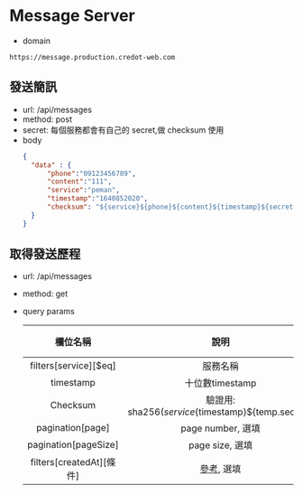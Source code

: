# Message Server

- domain

```
https://message.production.credot-web.com
```

## 發送簡訊

- url: /api/messages
- method: post
- secret: 每個服務都會有自己的 secret,做 checksum 使用
- body
  ```json
  {
    "data" : {
        "phone":"09123456789",
        "content":"111",
        "service":"peman",
        "timestamp":"1640852020",
        "checksum": "${service}${phone}${content}${timestamp}${secret}"
    }
  }
  ```

## 取得發送歷程

- url: /api/messages

- method: get

- query params
  
   |            欄位名稱            |                             說明                             | 預設 |
   | :----------------------------: | :----------------------------------------------------------: | :--: |
   | filters\[service]\[$eq] |                           服務名稱                           |      |
   |           timestamp            |                       十位數timestamp                        |      |
   |            Checksum            |     驗證用: sha256(${service}${timestamp}${temp.secret})     |      |
   |        pagination[page]        |                      page number, 選填                       |  1   |
   |      pagination[pageSize]      |                       page size, 選填                        |  25  |
   |   filters\[createdAt]\[條件]   | [參考](https://docs.strapi.io/developer-docs/latest/developer-resources/database-apis-reference/rest/filtering-locale-publication.html), 選填 |      |

